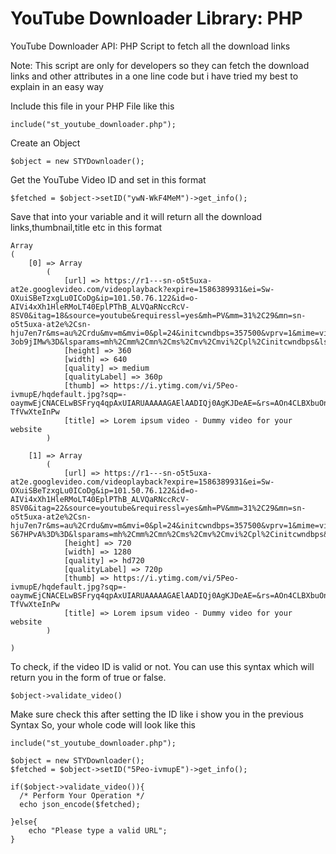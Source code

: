 # YouTube Downloader Library: PHP
YouTube Downloader API: PHP Script to fetch all the download links

Note: This script are only for developers so they can fetch the download links and other attributes in a one line code but i have tried my best to explain in an easy way

Include this file in your PHP File like this
```
include("st_youtube_downloader.php");

```
Create an Object
```
$object = new STYDownloader();

```

Get the YouTube Video ID and set in this format
```
$fetched = $object->setID("ywN-WkF4MeM")->get_info();

```
Save that into your variable and it will return all the download links,thumbnail,title etc in this format
```
Array
(
    [0] => Array
        (
            [url] => https://r1---sn-o5t5uxa-at2e.googlevideo.com/videoplayback?expire=1586389931&ei=Sw-OXuiSBeTzxgLu0ICoDg&ip=101.50.76.122&id=o-AIVi4xXh1HleRMoLT40EplPThB_ALVQaRNccRcV-8SV0&itag=18&source=youtube&requiressl=yes&mh=PV&mm=31%2C29&mn=sn-o5t5uxa-at2e%2Csn-hju7en7r&ms=au%2Crdu&mv=m&mvi=0&pl=24&initcwndbps=357500&vprv=1&mime=video%2Fmp4&gir=yes&clen=2692644&ratebypass=yes&dur=60.023&lmt=1486721299068168&mt=1586368238&fvip=6&c=WEB&sparams=expire%2Cei%2Cip%2Cid%2Citag%2Csource%2Crequiressl%2Cvprv%2Cmime%2Cgir%2Cclen%2Cratebypass%2Cdur%2Clmt&sig=AJpPlLswRgIhAJukFSqhQvXk_mq6Rxiv_u9lPanOEcbG9caxIjrt03o2AiEAkCx7weAFUSRZpU4kIITaZ6ed5rgGeUltdh-3ob9jIMw%3D&lsparams=mh%2Cmm%2Cmn%2Cms%2Cmv%2Cmvi%2Cpl%2Cinitcwndbps&lsig=ALrAebAwRAIgLWlhYdDUFRqOsX048QXN1WYoUXAq0EW6PzDP3t9lwKwCIAq6UhtU90qOC7MUJ6X_LUFBP0fZJLiiAfCp7WyIqTDY
            [height] => 360
            [width] => 640
            [quality] => medium
            [qualityLabel] => 360p
            [thumb] => https://i.ytimg.com/vi/5Peo-ivmupE/hqdefault.jpg?sqp=-oaymwEjCNACELwBSFryq4qpAxUIARUAAAAAGAElAADIQj0AgKJDeAE=&rs=AOn4CLBXbuOnebwwBZ8amL-TfVwXteInPw
            [title] => Lorem ipsum video - Dummy video for your website
        )

    [1] => Array
        (
            [url] => https://r1---sn-o5t5uxa-at2e.googlevideo.com/videoplayback?expire=1586389931&ei=Sw-OXuiSBeTzxgLu0ICoDg&ip=101.50.76.122&id=o-AIVi4xXh1HleRMoLT40EplPThB_ALVQaRNccRcV-8SV0&itag=22&source=youtube&requiressl=yes&mh=PV&mm=31%2C29&mn=sn-o5t5uxa-at2e%2Csn-hju7en7r&ms=au%2Crdu&mv=m&mvi=0&pl=24&initcwndbps=357500&vprv=1&mime=video%2Fmp4&ratebypass=yes&dur=60.023&lmt=1486721350903480&mt=1586368238&fvip=6&c=WEB&sparams=expire%2Cei%2Cip%2Cid%2Citag%2Csource%2Crequiressl%2Cvprv%2Cmime%2Cratebypass%2Cdur%2Clmt&sig=AJpPlLswRQIgGy83KiZiNfAyuxOjNfaZMCfBfpwi4qlT8a9x04URS00CIQCK4NG1Om493of7bkdOStx_RMJ33RrDDz5qiu-S67HPvA%3D%3D&lsparams=mh%2Cmm%2Cmn%2Cms%2Cmv%2Cmvi%2Cpl%2Cinitcwndbps&lsig=ALrAebAwRAIgLWlhYdDUFRqOsX048QXN1WYoUXAq0EW6PzDP3t9lwKwCIAq6UhtU90qOC7MUJ6X_LUFBP0fZJLiiAfCp7WyIqTDY
            [height] => 720
            [width] => 1280
            [quality] => hd720
            [qualityLabel] => 720p
            [thumb] => https://i.ytimg.com/vi/5Peo-ivmupE/hqdefault.jpg?sqp=-oaymwEjCNACELwBSFryq4qpAxUIARUAAAAAGAElAADIQj0AgKJDeAE=&rs=AOn4CLBXbuOnebwwBZ8amL-TfVwXteInPw
            [title] => Lorem ipsum video - Dummy video for your website
        )

)

```
To check, if the video ID is valid or not. You can use this syntax which will return you in the form of true or false. 
```
$object->validate_video()

```
Make sure check this after setting the ID like i show you in the previous Syntax
So, your whole code will look like this
```
include("st_youtube_downloader.php");

$object = new STYDownloader();
$fetched = $object->setID("5Peo-ivmupE")->get_info();

if($object->validate_video()){
  /* Perform Your Operation */
  echo json_encode($fetched);
  
}else{
    echo "Please type a valid URL";
}
```




